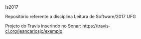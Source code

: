ls2017

Repositório referente a disciplina Leitura de Software/2017 UFG

Projeto do Travis inserindo no Sonar: https://travis-ci.org/jeancarlosjc/exemplo
